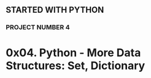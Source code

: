 ## STARTED WITH PYTHON
### PROJECT NUMBER 4

# 0x04. Python - More Data Structures: Set, Dictionary
